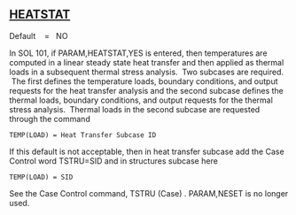 ## [HEATSTAT](https://help.hexagonmi.com/bundle/MSC_Nastran_2022.4/page/Nastran_Combined_Book/qrg/parameters/TOC.HEATSTAT.xhtml)

Default    =    NO

In SOL 101, if PARAM,HEATSTAT,YES is entered, then temperatures are computed in a linear steady state heat transfer and then applied as thermal loads in a subsequent thermal stress analysis.  Two subcases are required.  The first defines the temperature loads, boundary conditions, and output requests for the heat transfer analysis and the second subcase defines the thermal loads, boundary conditions, and output requests for the thermal stress analysis.  Thermal loads in the second subcase are requested through the command

```nastran
TEMP(LOAD) = Heat Transfer Subcase ID
```

If this default is not acceptable, then in heat transfer subcase add the Case Control word TSTRU=SID and in structures subcase here

```nastran
TEMP(LOAD) = SID
```

See the Case Control command,  TSTRU   (Case) . PARAM,NESET is no longer used.

